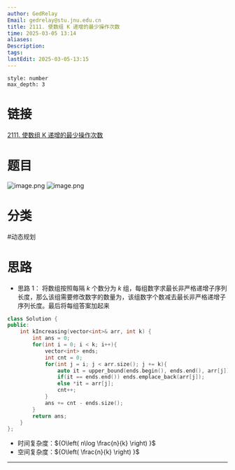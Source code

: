 ```yaml
---
author: GedRelay
Email: gedrelay@stu.jnu.edu.cn
title: 2111. 使数组 K 递增的最少操作次数
time: 2025-03-05 13:14
aliases: 
Description: 
tags: 
lastEdit: 2025-03-05-13:15
---
```


```toc
style: number
max_depth: 3
```

# 链接
[2111. 使数组 K 递增的最少操作次数](https://leetcode.cn/problems/minimum-operations-to-make-the-array-k-increasing/) 

# 题目
![image.png](https://ged-pic-bed.oss-cn-guangzhou.aliyuncs.com/img/202503051314569.png)
![image.png](https://ged-pic-bed.oss-cn-guangzhou.aliyuncs.com/img/202503051314237.png)


# 分类
#动态规划 

# 思路
- 思路 1：
将数组按照每隔 ${k }$ 个数分为 ${k }$ 组，每组数字求最长非严格递增子序列长度，那么该组需要修改数字的数量为，该组数字个数减去最长非严格递增子序列长度。最后将每组答案加起来

```cpp
class Solution {
public:
    int kIncreasing(vector<int>& arr, int k) {
        int ans = 0;
        for(int i = 0; i < k; i++){
            vector<int> ends;
            int cnt = 0;
            for(int j = i; j < arr.size(); j += k){
                auto it = upper_bound(ends.begin(), ends.end(), arr[j]);
                if(it == ends.end()) ends.emplace_back(arr[j]);
                else *it = arr[j];
                cnt++;
            }
            ans += cnt - ends.size();
        }
        return ans;
    }
};
```


- 时间复杂度：${O\left( n\log \frac{n}{k}  \right)  }$ 
- 空间复杂度：${O\left( \frac{n}{k}  \right)  }$ 


---

